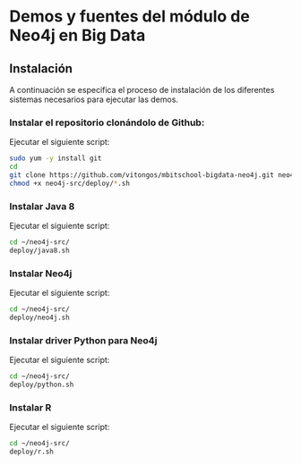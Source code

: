 Demos y fuentes del módulo de Neo4j en Big Data
===============================================

Instalación
-----------

A continuación se especifica el proceso de instalación de los diferentes sistemas necesarios para ejecutar las demos.

### Instalar el repositorio clonándolo de Github:
Ejecutar el siguiente script:
```bash
sudo yum -y install git
cd
git clone https://github.com/vitongos/mbitschool-bigdata-neo4j.git neo4j-src
chmod +x neo4j-src/deploy/*.sh
```

### Instalar Java 8
Ejecutar el siguiente script:
```bash
cd ~/neo4j-src/
deploy/java8.sh
```

### Instalar Neo4j
Ejecutar el siguiente script:
```bash
cd ~/neo4j-src/
deploy/neo4j.sh
```

### Instalar driver Python para Neo4j 
Ejecutar el siguiente script:
```bash
cd ~/neo4j-src/
deploy/python.sh
```

### Instalar R
Ejecutar el siguiente script:
```bash
cd ~/neo4j-src/
deploy/r.sh
```
